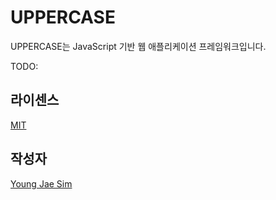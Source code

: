 # UPPERCASE
UPPERCASE는 JavaScript 기반 웹 애플리케이션 프레임워크입니다.

TODO:

## 라이센스
[MIT](LICENSE)

## 작성자
[Young Jae Sim](https://github.com/Hanul)